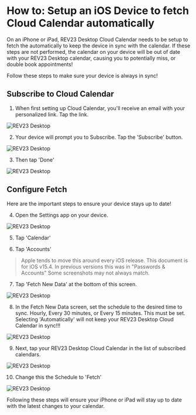 # How to: Setup an iOS Device to fetch Cloud Calendar automatically

On an iPhone or iPad, REV23 Desktop Cloud Calendar needs to be setup to fetch the automatically to keep the device in sync with the calendar. If these steps are not performed, the calendar on your device will be out of date with your REV23 Desktop calendar, causing you to potentially miss, or double book appointments!

Follow these steps to make sure your device is always in sync!

## Subscribe to Cloud Calendar

1. When first setting up Cloud Calendar, you'll receive an email with your personalized link. Tap the link.

![REV23 Desktop](img/cloud-calendar-ios-fetch-1.jpg)

2. Your device will prompt you to Subscribe. Tap the 'Subscribe' button.

![REV23 Desktop](img/cloud-calendar-ios-fetch-2.jpg)

3. Then tap 'Done'

![REV23 Desktop](img/cloud-calendar-ios-fetch-3.jpg)

## Configure Fetch

Here are the important steps to ensure your device stays up to date!

4. Open the Settings app on your device.

![REV23 Desktop](img/cloud-calendar-ios-fetch-4.jpg)

5. Tap 'Calendar'

6. Tap 'Accounts'

> Apple tends to move this around every iOS release. This document is for iOS v15.4. In previous versions this was in "Passwords & Accounts" Some screenshots may not always match.

7. Tap 'Fetch New Data' at the bottom of this screen.

![REV23 Desktop](img/cloud-calendar-ios-fetch-6.jpg)

8. In the Fetch New Data screen, set the schedule to the desired time to sync. Hourly, Every 30 minutes, or Every 15 minutes. This must be set. Selecting 'Automatically' will not keep your REV23 Desktop Cloud Calendar in sync!!!

![REV23 Desktop](img/cloud-calendar-ios-fetch-7.jpg)

9. Next, tap your REV23 Desktop Cloud Calendar in the list of subscribed calendars.

![REV23 Desktop](img/cloud-calendar-ios-fetch-8.jpg)

10. Change this the Schedule to 'Fetch'

![REV23 Desktop](img/cloud-calendar-ios-fetch-9.jpg)

Following these steps will ensure your iPhone or iPad will stay up to date with the latest changes to your calendar.
